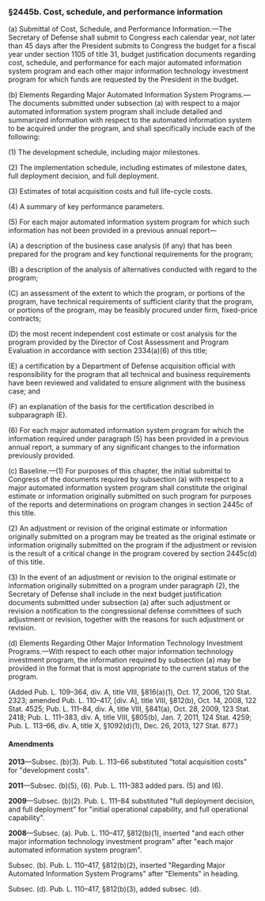 ### §2445b. Cost, schedule, and performance information ###

(a) Submittal of Cost, Schedule, and Performance Information.—The Secretary of Defense shall submit to Congress each calendar year, not later than 45 days after the President submits to Congress the budget for a fiscal year under section 1105 of title 31, budget justification documents regarding cost, schedule, and performance for each major automated information system program and each other major information technology investment program for which funds are requested by the President in the budget.

(b) Elements Regarding Major Automated Information System Programs.—The documents submitted under subsection (a) with respect to a major automated information system program shall include detailed and summarized information with respect to the automated information system to be acquired under the program, and shall specifically include each of the following:

(1) The development schedule, including major milestones.

(2) The implementation schedule, including estimates of milestone dates, full deployment decision, and full deployment.

(3) Estimates of total acquisition costs and full life-cycle costs.

(4) A summary of key performance parameters.

(5) For each major automated information system program for which such information has not been provided in a previous annual report—

(A) a description of the business case analysis (if any) that has been prepared for the program and key functional requirements for the program;

(B) a description of the analysis of alternatives conducted with regard to the program;

(C) an assessment of the extent to which the program, or portions of the program, have technical requirements of sufficient clarity that the program, or portions of the program, may be feasibly procured under firm, fixed-price contracts;

(D) the most recent independent cost estimate or cost analysis for the program provided by the Director of Cost Assessment and Program Evaluation in accordance with section 2334(a)(6) of this title;

(E) a certification by a Department of Defense acquisition official with responsibility for the program that all technical and business requirements have been reviewed and validated to ensure alignment with the business case; and

(F) an explanation of the basis for the certification described in subparagraph (E).

(6) For each major automated information system program for which the information required under paragraph (5) has been provided in a previous annual report, a summary of any significant changes to the information previously provided.

(c) Baseline.—(1) For purposes of this chapter, the initial submittal to Congress of the documents required by subsection (a) with respect to a major automated information system program shall constitute the original estimate or information originally submitted on such program for purposes of the reports and determinations on program changes in section 2445c of this title.

(2) An adjustment or revision of the original estimate or information originally submitted on a program may be treated as the original estimate or information originally submitted on the program if the adjustment or revision is the result of a critical change in the program covered by section 2445c(d) of this title.

(3) In the event of an adjustment or revision to the original estimate or information originally submitted on a program under paragraph (2), the Secretary of Defense shall include in the next budget justification documents submitted under subsection (a) after such adjustment or revision a notification to the congressional defense committees of such adjustment or revision, together with the reasons for such adjustment or revision.

(d) Elements Regarding Other Major Information Technology Investment Programs.—With respect to each other major information technology investment program, the information required by subsection (a) may be provided in the format that is most appropriate to the current status of the program.

(Added Pub. L. 109–364, div. A, title VIII, §816(a)(1), Oct. 17, 2006, 120 Stat. 2323; amended Pub. L. 110–417, [div. A], title VIII, §812(b), Oct. 14, 2008, 122 Stat. 4525; Pub. L. 111–84, div. A, title VIII, §841(a), Oct. 28, 2009, 123 Stat. 2418; Pub. L. 111–383, div. A, title VIII, §805(b), Jan. 7, 2011, 124 Stat. 4259; Pub. L. 113–66, div. A, title X, §1092(d)(1), Dec. 26, 2013, 127 Stat. 877.)

#### Amendments ####

**2013**—Subsec. (b)(3). Pub. L. 113–66 substituted "total acquisition costs" for "development costs".

**2011**—Subsec. (b)(5), (6). Pub. L. 111–383 added pars. (5) and (6).

**2009**—Subsec. (b)(2). Pub. L. 111–84 substituted "full deployment decision, and full deployment" for "initial operational capability, and full operational capability".

**2008**—Subsec. (a). Pub. L. 110–417, §812(b)(1), inserted "and each other major information technology investment program" after "each major automated information system program".

Subsec. (b). Pub. L. 110–417, §812(b)(2), inserted "Regarding Major Automated Information System Programs" after "Elements" in heading.

Subsec. (d). Pub. L. 110–417, §812(b)(3), added subsec. (d).